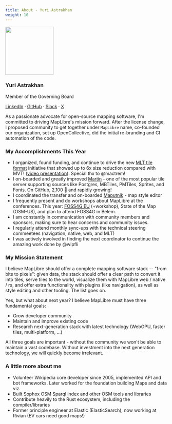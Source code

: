 ```yaml
---
title: About - Yuri Astrakhan
weight: 10
---
```


<div class="text-center mb-5">
    <img
        src="https://avatars.githubusercontent.com/u/1641515?v=4"
        width="150"
        class="rounded-circle mt-3"
    />
    <h3 class="m-3">Yuri Astrakhan</h3>
    <p>Member of the Governing Board</p>
    <p><a href="https://www.linkedin.com/in/yurik/">LinkedIn</a> · <a href="https://github.com/nyurik">GitHub</a> · <a href="https://osmus.slack.com/team/UD83BMK5W">Slack</a> · <a href="https://twitter.com/nyuriks">X</a>
</div>

As a passionate advocate for open-source mapping software, I'm committed to driving MapLibre's mission forward.  After the license change, I proposed community to get together under `MapLibre` name, co-founded our organization, set up OpenCollective, did the initial re-branding and CI automation of the code.

### My Accomplishments This Year
* I organized, found funding, and continue to drive the new [MLT tile format](https://github.com/maplibre/maplibre-tile-spec) initiative that showed up to 6x size reduction compared with MVT! ([video presentation](https://youtu.be/YHcoAFcsES0?si=9wmZjIkM5PmWIrVK&t=1336)). Special thx to @mactrem!
* I on-boarded and greatly improved [Martin](https://maplibre.org/martin/) - one of the most popular tile server supporting sources like Postgres, MBTiles, PMTiles, Sprites, and Fonts.  On GitHub, 2,100 :star2: and rapidly growing!
* I coordinated the transfer and on-boarded [Maputnik](https://maputnik.github.io/) - map style editor
* I frequently present and do workshops about MapLibre at the conferences. This year: [FOSS4G EU](https://www.youtube.com/watch?v=6y7zA14Jbc8) (+workshop), State of the Map (OSM-US), and plan to attend FOSS4G in Belem.
* I am constantly in communication with community members and sponsors, making sure to hear concerns and community issues.
* I regularly attend monthly sync-ups with the technical steering commeetees (navigation, native, web, and MLT)
* I was actively involved in finding the next coordinator to continue the amazing work done by @wipfli 

### My Mission Statement
I believe MapLibre should offer a complete mapping software stack -- "from bits to pixels": given data, the stack should offer a clear path to convert it into tiles, serve tiles to the world, visualize them with MapLibre web / native / rs, and offer extra functionality with plugins (like navigation), as well as style editing and other tooling. The list goes on.

Yes, but what about next year? I believe MapLibre must have three fundamental goals:
* Grow developer community
* Maintain and improve existing code
* Research next-generation stack with latest technology (WebGPU, faster tiles, multi-platform, ...)

All three goals are important - without the community we won't be able to maintain a vast codebase. Without investment into the next generation technology, we will quickly become irrelevant.

### A little more about me
* Volunteer Wikipedia core developer since 2005, implemented API and bot frameworks. Later worked for the foundation building Maps and data viz.
* Built Sophox OSM Sparql index and other OSM tools and libraries
* Contribute heavily to the Rust ecosystem, including the compiler/libraries
* Former principle engineer at Elastic (ElasticSearch), now working at Rivian (EV cars need good maps!)
